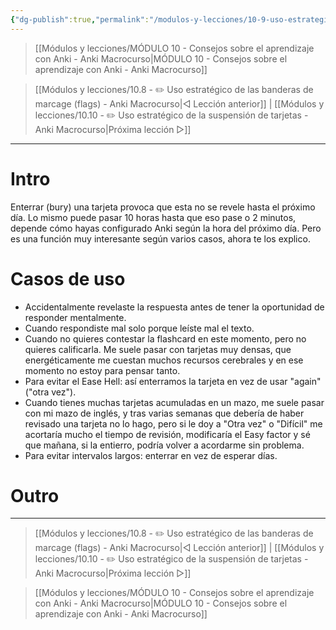 ```yaml
---
{"dg-publish":true,"permalink":"/modulos-y-lecciones/10-9-uso-estrategico-del-enterramiento-de-tarjetas-anki-macrocurso/","noteIcon":"","updated":"2024-05-15T22:20:31.771+02:00"}
---
```



> [[Módulos y lecciones/MÓDULO 10 - Consejos sobre el aprendizaje con Anki - Anki Macrocurso\|MÓDULO 10 - Consejos sobre el aprendizaje con Anki - Anki Macrocurso]]

> [[Módulos y lecciones/10.8 - ✏️ Uso estratégico de las banderas de marcage (flags) - Anki Macrocurso\|◁ Lección anterior]] | [[Módulos y lecciones/10.10 - ✏️ Uso estratégico de la suspensión de tarjetas - Anki Macrocurso\|Próxima lección ▷]]

---

# Intro
Enterrar (bury) una tarjeta provoca que esta no se revele hasta el próximo día. Lo mismo puede pasar 10 horas hasta que eso pase o 2 minutos, depende cómo hayas configurado Anki según la hora del próximo día. Pero es una función muy interesante según varios casos, ahora te los explico.

# Casos de uso
- Accidentalmente revelaste la respuesta antes de tener la oportunidad de responder mentalmente.
- Cuando respondiste mal solo porque leíste mal el texto.
- Cuando no quieres contestar la flashcard en este momento, pero no quieres calificarla. Me suele pasar con tarjetas muy densas, que energéticamente me cuestan muchos recursos cerebrales y en ese momento no estoy para pensar tanto.
- Para evitar el Ease Hell: así enterramos la tarjeta en vez de usar "again" ("otra vez").
- Cuando tienes muchas tarjetas acumuladas en un mazo, me suele pasar con mi mazo de inglés, y tras varias semanas que debería de haber revisado una tarjeta no lo hago, pero si le doy a "Otra vez" o "Difícil" me acortaría mucho el tiempo de revisión, modificaría el Easy factor y sé que mañana, si la entierro, podría volver a acordarme sin problema.
- Para evitar intervalos largos: enterrar en vez de esperar días.
 

# Outro

---

> [[Módulos y lecciones/10.8 - ✏️ Uso estratégico de las banderas de marcage (flags) - Anki Macrocurso\|◁ Lección anterior]] | [[Módulos y lecciones/10.10 - ✏️ Uso estratégico de la suspensión de tarjetas - Anki Macrocurso\|Próxima lección ▷]]

> [[Módulos y lecciones/MÓDULO 10 - Consejos sobre el aprendizaje con Anki - Anki Macrocurso\|MÓDULO 10 - Consejos sobre el aprendizaje con Anki - Anki Macrocurso]]